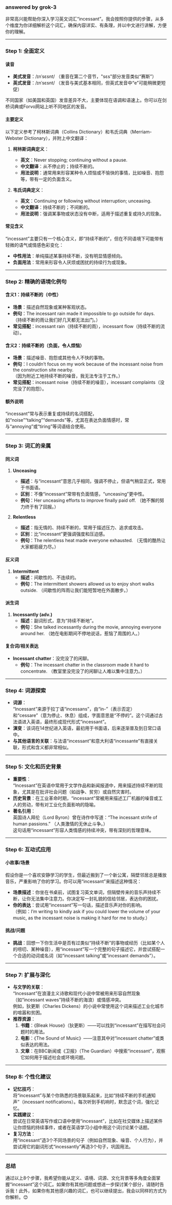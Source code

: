 ### answered by grok-3
非常高兴能帮助你深入学习英文词汇“incessant”。我会按照你提供的步骤，从多个维度为你详细解析这个词汇，确保内容详实、有条理，并以中文进行讲解，方便你的理解。

---

### Step 1: 全面定义

#### 读音
- **美式发音**：/ɪnˈsɛsnt/ （重音在第二个音节，"sɛs"部分发音类似“赛斯”）
- **英式发音**：/ɪnˈsɛsnt/ （发音与美式基本相同，但英式发音中“e”可能稍微更短促）
  
不同国家（如美国和英国）发音差异不大，主要体现在语调和语速上。你可以在剑桥词典或Forvo网站上听不同地区的发音。

#### 主要定义
以下定义参考了柯林斯词典（Collins Dictionary）和韦氏词典（Merriam-Webster Dictionary），并附上中文翻译：

1. **柯林斯词典定义**：
   - **英文**：Never stopping; continuing without a pause.
   - **中文翻译**：从不停止的；持续不断的。
   - **用法说明**：通常用来形容某种令人烦恼或不愉快的事情，比如噪音、抱怨等，带有一定的负面含义。
   
2. **韦氏词典定义**：
   - **英文**：Continuing or following without interruption; unceasing.
   - **中文翻译**：持续不断的；不间断的。
   - **用法说明**：强调某事物或状态没有中断，适用于描述重复或持久的现象。

#### 常见含义
“incessant”主要只有一个核心含义，即“持续不断的”，但在不同语境下可能带有轻微的语气或情感色彩变化：
- **中性用法**：单纯描述某事持续不断，没有明显情感倾向。
- **负面用法**：常用来形容令人厌烦或困扰的持续行为或现象。

---

### Step 2: 精确的语境化例句

#### 含义1：持续不断的（中性）
- **场景**：描述自然现象或某种客观状态。
- **例句**：The incessant rain made it impossible to go outside for days.  
  （持续不断的雨让我们好几天都无法出门。）
- **常见搭配**：incessant rain（持续不断的雨），incessant flow（持续不断的流动）。

#### 含义2：持续不断的（负面，令人烦恼）
- **场景**：描述噪音、抱怨或其他令人不快的事物。
- **例句**：I couldn’t focus on my work because of the incessant noise from the construction site nearby.  
  （因为附近工地持续不断的噪音，我无法专注于工作。）
- **常见搭配**：incessant noise（持续不断的噪音），incessant complaints（没完没了的抱怨）。

#### 额外说明
“incessant”常与表示重复或持续的名词搭配，如“noise”“talking”“demands”等，尤其在表达负面情感时，常与“annoying”或“tiring”等词语结合使用。

---

### Step 3: 词汇的亲属

#### 同义词
1. **Unceasing**  
   - **描述**：与“incessant”意思几乎相同，强调不停止，但语气稍显正式，常用于书面语。  
   - **区别**：不像“incessant”常带有负面情感，“unceasing”更中性。  
   - **例句**：Her unceasing efforts to improve finally paid off. （她不懈的努力终于有了回报。）

2. **Relentless**  
   - **描述**：指无情的、持续不断的，常用于描述压力、追求或攻击。  
   - **区别**：比“incessant”更强调强度和压迫感。  
   - **例句**：The relentless heat made everyone exhausted. （无情的酷热让大家都筋疲力尽。）

#### 反义词
1. **Intermittent**  
   - **描述**：间歇性的、不连续的。  
   - **例句**：The intermittent showers allowed us to enjoy short walks outside. （间歇性的阵雨让我们能短暂地在外面散步。）

#### 派生词
1. **Incessantly (adv.)**  
   - **描述**：副词形式，意为“持续不断地”。  
   - **例句**：She talked incessantly during the movie, annoying everyone around her. （她在电影期间不停地说话，惹恼了周围的人。）

#### 复合词/相关表达
- **Incessant chatter**：没完没了的闲聊。  
  - **例句**：The incessant chatter in the classroom made it hard to concentrate. （教室里没完没了的闲聊让人难以集中注意力。）

---

### Step 4: 词源探索

- **词源**：  
  “Incessant”来源于拉丁语“incessans”，由“in-”（表示否定）和“cessare”（意为停止、休息）组成，字面意思是“不停的”。这个词通过古法语进入英语，最终形成现代形式“incessant”。  
- **演变**：该词在14世纪进入英语，最初用于书面语，后来逐渐普及到日常口语中。  
- **与其他语言的关联**：与法语“incessant”和意大利语“incessante”有直接关联，形式和含义都非常相似。

---

### Step 5: 文化和历史背景

- **重要性**：  
  “Incessant”在英语中常用于文学作品和新闻报道中，用来描述持续不断的现象，尤其是在批评社会问题（如战争、贫穷）或自然灾害时。  
- **历史背景**：在工业革命时期，“incessant”常被用来描述工厂机器的噪音或工人的劳动，带有对工业化负面影响的隐喻。  
- **著名引用**：  
  英国诗人拜伦（Lord Byron）曾在诗作中写道：“The incessant strife of human passions.” （人类激情的无休止斗争。）  
  这句话用“incessant”形容人类情感的持续冲突，带有深刻的哲理意味。

---

### Step 6: 互动式应用

#### 小故事/场景
假设你是一个喜欢安静学习的学生，但最近搬到了一个新公寓，隔壁邻居总是播放音乐，严重影响了你的学习。你可以用“incessant”来描述这种情况：  
- **场景描述**：你坐在书桌前，试图复习英文单词，但隔壁传来的音乐声持续不断，让你无法集中注意力。你决定写一封礼貌的信给邻居，表达你的困扰。  
- **你的表达**：尝试用“incessant”写一句话，描述音乐声对你的影响。  
  （例如：I’m writing to kindly ask if you could lower the volume of your music, as the incessant noise is making it hard for me to study.）

#### 挑战/问题
- **挑战**：回想一下你生活中是否有过类似“持续不断”的事物或经历（比如某个人的唠叨、某种噪音），用“incessant”写一个完整的句子描述它，并尝试搭配一个合适的动词或名词（如“incessant talking”或“incessant demands”）。

---

### Step 7: 扩展与深化

- **与文学的关联**：  
  “Incessant”在浪漫主义诗歌和现代小说中常被用来形容自然现象（如“incessant waves”持续不断的海浪）或情感冲突。  
  例如，狄更斯（Charles Dickens）的小说中常使用这个词来描述工业化城市的喧嚣和贫困。  
- **推荐资源**：  
  1. **书籍**：《Bleak House》（狄更斯）——可以找到“incessant”在描写社会问题时的用法。  
  2. **电影**：《The Sound of Music》——注意其中对“incessant chatter”或类似表达的用法。  
  3. **文章**：在BBC新闻或《卫报》（The Guardian）中搜索“incessant”，观察它如何用于描述社会或环境问题。

---

### Step 8: 个性化建议

- **记忆技巧**：  
  将“incessant”与某个你熟悉的场景联系起来，比如“持续不断的手机通知声”（incessant notifications）。每次听到手机响时，默念这个词，强化记忆。  
- **实践建议**：  
  尝试在日常英语写作或口语中使用“incessant”，比如在社交媒体上描述某件让你烦恼的持续事件，或者在英语学习小组中用这个词讨论某个话题。  
- **复习方法**：  
  用“incessant”造3个不同场景的句子（例如自然现象、噪音、个人行为），并尝试用它的副词形式“incessantly”再造3个句子，巩固用法。

---

### 总结
通过以上8个步骤，我希望你能从定义、语境、词源、文化背景等多角度全面掌握“incessant”这个词汇。如果你有其他问题或想进一步探讨某个部分，请随时告诉我！此外，如果你有其他感兴趣的词汇，也可以继续提出，我会以同样的方式为你解析。😊
